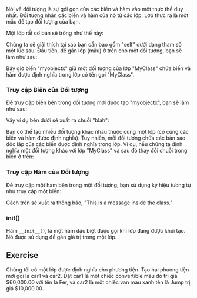 Nói về đối tượng là sự gói gọn của các biến và hàm vào một thực thể duy nhất. Đối tượng nhận các biến và hàm của nó từ các lớp. Lớp thực ra là một mẫu để tạo đối tượng của bạn.

Một lớp rất cơ bản sẽ trông như thế này:

Chúng ta sẽ giải thích tại sao bạn cần bao gồm "self" dưới dạng tham số một lúc sau. Đầu tiên, để gán lớp (mẫu) ở trên cho một đối tượng, bạn sẽ làm như sau:

Bây giờ biến "myobjectx" giữ một đối tượng của lớp "MyClass" chứa biến và hàm được định nghĩa trong lớp có tên gọi "MyClass".

### Truy cập Biến của Đối tượng

Để truy cập biến bên trong đối tượng mới được tạo "myobjectx", bạn sẽ làm như sau:

Vậy ví dụ bên dưới sẽ xuất ra chuỗi "blah":

Bạn có thể tạo nhiều đối tượng khác nhau thuộc cùng một lớp (có cùng các biến và hàm được định nghĩa). Tuy nhiên, mỗi đối tượng chứa các bản sao độc lập của các biến được định nghĩa trong lớp. Ví dụ, nếu chúng ta định nghĩa một đối tượng khác với lớp "MyClass" và sau đó thay đổi chuỗi trong biến ở trên:

### Truy cập Hàm của Đối tượng

Để truy cập một hàm bên trong một đối tượng, bạn sử dụng ký hiệu tương tự như truy cập một biến:

Cách trên sẽ xuất ra thông báo, "This is a message inside the class."

### __init__()

Hàm `__init__()`, là một hàm đặc biệt được gọi khi lớp đang được khởi tạo.
Nó được sử dụng để gán giá trị trong một lớp.

Exercise
--------

Chúng tôi có một lớp được định nghĩa cho phương tiện. Tạo hai phương tiện mới gọi là car1 và car2.
Đặt car1 là một chiếc convertible màu đỏ trị giá $60,000.00 với tên là Fer,
và car2 là một chiếc van màu xanh tên là Jump trị giá $10,000.00.